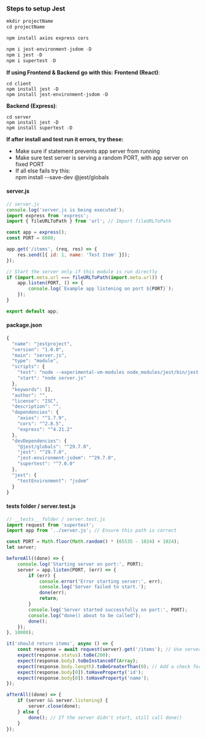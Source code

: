 ### Steps to setup Jest 

```js
mkdir projectName
cd projectName

npm install axios express cors

npm i jest-environment-jsdom -D 
npm i jest -D
npm i supertest -D
```

**If using Frontend & Backend go with this:**
**Frontend (React)**:
```
cd client
npm install jest -D
npm install jest-environment-jsdom -D
```

**Backend (Express)**:
```
cd server
npm install jest -D
npm install supertest -D
```

**If after install and test run it errors, try these:**  
- Make sure if statement prevents app server from running
- Make sure test server is serving a random PORT, with app server on fixed PORT
- If all else fails try this:  
npm install --save-dev @jest/globals

#### server.js
```js
// server.js
console.log('server.js is being executed');
import express from 'express';
import { fileURLToPath } from 'url'; // Import fileURLToPath

const app = express();
const PORT = 8080;

app.get('/items', (req, res) => {
    res.send([{ id: 1, name: 'Test Item' }]);
});

// Start the server only if this module is run directly
if (import.meta.url === fileURLToPath(import.meta.url)) {
    app.listen(PORT, () => {
        console.log(`Example app listening on port ${PORT}`);
    });
}

export default app;
```

#### package.json
```js
{
  "name": "jestproject",
  "version": "1.0.0",
  "main": "server.js",
  "type": "module",
  "scripts": {
    "test": "node --experimental-vm-modules node_modules/jest/bin/jest.js",
    "start": "node server.js"
  },
  "keywords": [],
  "author": "",
  "license": "ISC",
  "description": "",
  "dependencies": {
    "axios": "^1.7.9",
    "cors": "^2.8.5",
    "express": "^4.21.2"
  },
  "devDependencies": {
    "@jest/globals": "^29.7.0",
    "jest": "^29.7.0",
    "jest-environment-jsdom": "^29.7.0",
    "supertest": "^7.0.0"
  },
  "jest": {
    "testEnvironment": "jsdom"
  }
}
```

#### __tests__ folder / server.test.js
```js
// __tests__ folder / server.test.js
import request from 'supertest';
import app from '../server.js'; // Ensure this path is correct

const PORT = Math.floor(Math.random() * (65535 - 1024) + 1024);
let server;

beforeAll((done) => {
    console.log('Starting server on port:', PORT);
    server = app.listen(PORT, (err) => {
        if (err) {
            console.error('Error starting server:', err);
            console.log('Server failed to start.');
            done(err);
            return;
        }
        console.log('Server started successfully on port:', PORT);
        console.log("done() about to be called");
        done();
    });
}, 10000);

it('should return items', async () => {
    const response = await request(server).get('/items'); // Use server instance
    expect(response.status).toBe(200);
    expect(response.body).toBeInstanceOf(Array);
    expect(response.body.length).toBeGreaterThan(0); // Add a check for at least one item
    expect(response.body[0]).toHaveProperty('id');
    expect(response.body[0]).toHaveProperty('name');
});

afterAll((done) => {
    if (server && server.listening) {
        server.close(done);
    } else {
        done(); // If the server didn't start, still call done()
    }
});
```
